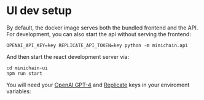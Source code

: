 
# UI dev setup

By default, the docker image serves both the bundled frontend and the API. For development, you can also start the api without serving the frontend:
```
OPENAI_API_KEY=key REPLICATE_API_TOKEN=key python -m minichain.api
```
And then start the react development server via:
```
cd minichain-ui
npm run start
```

You will need your [OpenAI GPT-4](https://openai.com) and [Replicate](https://replicate.com) keys in your enviroment variables:
